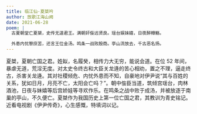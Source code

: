 ```yaml
---
title: 临江仙·夏桀吟
author: 放歌江海山阙
date: 2021-06-28
poem: |
  古夏朝堂亡夏桀，史传无道君王。满朝奸侫远贤良。瑶台娱妹嬉，日夜醉樽觞。

  外患内忧黎庶苦，还言王位金汤。鸣条一战败殷商。亭山流放去，千古恶名扬。
---
```


夏桀，夏朝亡国之君。姓姒，名履癸，相传力大无穷，能说会道。在位 52 年间，暴虐无道，荒淫无度。对太史令终古和大臣关龙逄的苦心相劝，置之不理，逼走终古，杀害关龙逄。其对社稷倾危、内忧外患而不知，自豪地对伊尹说“其与百姓的关系，犹如日月，月亮不亡，太阳会亡吗？”。朝中侫臣当道，筑倾宫瑶台，肉林酒池，日夜与妹嬉等后宫娇娃等寻欢作乐。在鸣条之战中败于成汤，并被放逐于南巢的亭山，不久便亡。夏桀作为我国历史上第一位亡国之君，其教训为青史铭记。近看电视剧《伊尹传奇》，心生感慨，特填词以记。
